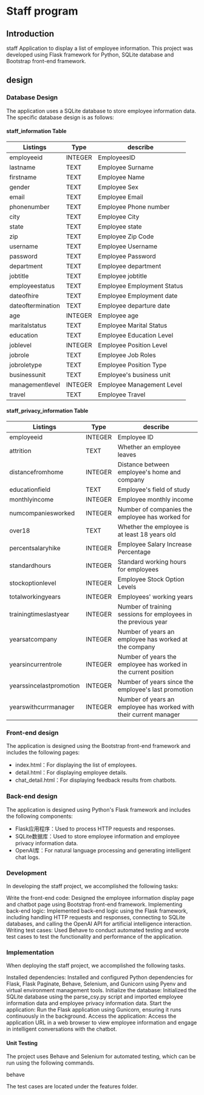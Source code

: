 # Staff program

## Introduction

staff Application to display a list of employee information. This project was developed using Flask framework for Python, SQLite database and Bootstrap front-end framework.

## design

### Database Design

The application uses a SQLite database to store employee information data. The specific database design is as follows:

#### staff_information Table

| Listings               | Type     | describe                 |
| ------------------| --------|----------------------|
| employeeid         | INTEGER | EmployeesID               |
| lastname           | TEXT    | Employee Surname             |
| firstname          | TEXT    | Employee Name             |
| gender             | TEXT    | Employee Sex             |
| email              | TEXT    | Employee Email             |
| phonenumber        | TEXT    | Employee Phone number         |
| city               | TEXT    | Employee City             |
| state              | TEXT    | Employee state               |
| zip                | TEXT    | Employee Zip Code             |
| username           | TEXT    | Employee Username           |
| password           | TEXT    | Employee Password             |
| department         | TEXT    | Employee department         |
| jobtitle           | TEXT    | Employee jobtitle             |
| employeestatus     | TEXT    | Employee Employment Status         |
| dateofhire         | TEXT    | Employee Employment date         |
| dateoftermination  | TEXT    | Employee departure date         |
| age                | INTEGER | Employee age             |
| maritalstatus      | TEXT    | Employee Marital Status         |
| education          | TEXT    | Employee Education Level         |
| joblevel           | INTEGER | Employee Position Level         |
| jobrole            | TEXT    | Employee Job Roles         |
| jobroletype        | TEXT    | Employee Position Type         |
| businessunit       | TEXT    | Employee's business unit     |
| managementlevel    | INTEGER | Employee Management Level         |
| travel             | TEXT    | Employee Travel         |

#### staff_privacy_information Table

| Listings                        | Type     | describe                 |
| ---------------------------| --------|----------------------|
| employeeid                  | INTEGER | Employee ID               |
| attrition                   | TEXT    | Whether an employee leaves         |
| distancefromhome            | INTEGER | Distance between employee's home and company     |
| educationfield              | TEXT    | Employee's field of study         |
| monthlyincome               | INTEGER | Employee monthly income           |
| numcompaniesworked          | INTEGER | Number of companies the employee has worked for |
| over18                      | TEXT    | Whether the employee is at least 18 years old     |
| percentsalaryhike           | INTEGER | Employee Salary Increase Percentage   |
| standardhours               | INTEGER | Standard working hours for employees         |
| stockoptionlevel            | INTEGER | Employee Stock Option Levels     |
| totalworkingyears           | INTEGER | Employees' working years         |
| trainingtimeslastyear       | INTEGER | Number of training sessions for employees in the previous year |
| yearsatcompany              | INTEGER | Number of years an employee has worked at the company   |
| yearsincurrentrole          | INTEGER | Number of years the employee has worked in the current position |
| yearssincelastpromotion     | INTEGER | Number of years since the employee's last promotion |
| yearswithcurrmanager        | INTEGER | Number of years an employee has worked with their current manager |

### Front-end design

The application is designed using the Bootstrap front-end framework and includes the following pages:

- index.html：For displaying the list of employees.
- detail.html：For displaying employee details.
- chat_detail.html：For displaying feedback results from chatbots.

### Back-end design

The application is designed using Python's Flask framework and includes the following components:

- Flask应用程序：Used to process HTTP requests and responses.
- SQLite数据库：Used to store employee information and employee privacy information data.
- OpenAI库：For natural language processing and generating intelligent chat logs.

### Development

In developing the staff project, we accomplished the following tasks:

Write the front-end code: Designed the employee information display page and chatbot page using Bootstrap front-end framework.
Implementing back-end logic: Implemented back-end logic using the Flask framework, including handling HTTP requests and responses, connecting to SQLite databases, and calling the OpenAI API for artificial intelligence interaction.
Writing test cases: Used Behave to conduct automated testing and wrote test cases to test the functionality and performance of the application.
### Implementation
When deploying the staff project, we accomplished the following tasks.

Installed dependencies: Installed and configured Python dependencies for Flask, Flask Paginate, Behave, Selenium, and Gunicorn using Pyenv and virtual environment management tools.
Initialize the database: Initialized the SQLite database using the parse_csy.py script and imported employee information data and employee privacy information data.
Start the application: Run the Flask application using Gunicorn, ensuring it runs continuously in the background.
Access the application: Access the application URL in a web browser to view employee information and engage in intelligent conversations with the chatbot.

#### Unit Testing
The project uses Behave and Selenium for automated testing, which can be run using the following commands.

behave

The test cases are located under the features folder.

